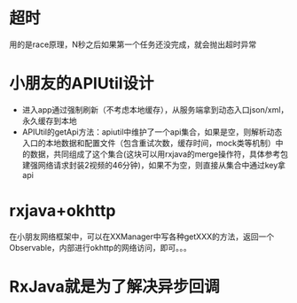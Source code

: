 # 超时
用的是race原理，N秒之后如果第一个任务还没完成，就会抛出超时异常
# 小朋友的APIUtil设计
- 进入app通过强制刷新（不考虑本地缓存），从服务端拿到动态入口json/xml，永久缓存到本地
- APIUtil的getApi方法：apiutil中维护了一个api集合，如果是空，则解析动态入口的本地数据和配置文件（包含重试次数，缓存时间，mock类等机制）中的数据，共同组成了这个集合(这块可以用rxjava的merge操作符，具体参考包建强网络请求封装2视频的46分钟)，如果不为空，则直接从集合中通过key拿api


# rxjava+okhttp

在小朋友网络框架中，可以在XXManager中写各种getXXX的方法，返回一个Observable，内部进行okhttp的网络访问，即可。。。



# RxJava就是为了解决异步回调